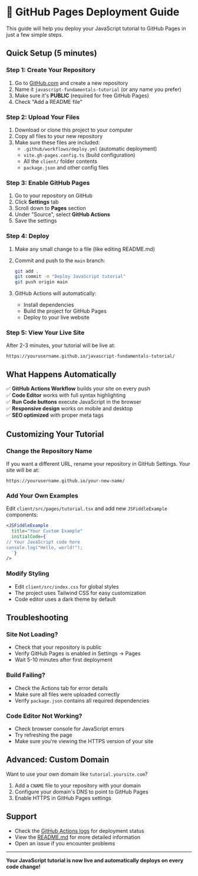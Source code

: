 # 🚀 GitHub Pages Deployment Guide

This guide will help you deploy your JavaScript tutorial to GitHub Pages in just a few simple steps.

## Quick Setup (5 minutes)

### Step 1: Create Your Repository
1. Go to [GitHub.com](https://github.com) and create a new repository
2. Name it `javascript-fundamentals-tutorial` (or any name you prefer)
3. Make sure it's **PUBLIC** (required for free GitHub Pages)
4. Check "Add a README file"

### Step 2: Upload Your Files
1. Download or clone this project to your computer
2. Copy all files to your new repository
3. Make sure these files are included:
   - `.github/workflows/deploy.yml` (automatic deployment)
   - `vite.gh-pages.config.ts` (build configuration)
   - All the `client/` folder contents
   - `package.json` and other config files

### Step 3: Enable GitHub Pages
1. Go to your repository on GitHub
2. Click **Settings** tab
3. Scroll down to **Pages** section
4. Under "Source", select **GitHub Actions**
5. Save the settings

### Step 4: Deploy
1. Make any small change to a file (like editing README.md)
2. Commit and push to the `main` branch:
   ```bash
   git add .
   git commit -m "Deploy JavaScript tutorial"
   git push origin main
   ```

3. GitHub Actions will automatically:
   - Install dependencies
   - Build the project for GitHub Pages
   - Deploy to your live website

### Step 5: View Your Live Site
After 2-3 minutes, your tutorial will be live at:
```
https://yourusername.github.io/javascript-fundamentals-tutorial/
```

## What Happens Automatically

✅ **GitHub Actions Workflow** builds your site on every push  
✅ **Code Editor** works with full syntax highlighting  
✅ **Run Code buttons** execute JavaScript in the browser  
✅ **Responsive design** works on mobile and desktop  
✅ **SEO optimized** with proper meta tags  

## Customizing Your Tutorial

### Change the Repository Name
If you want a different URL, rename your repository in GitHub Settings. Your site will be at:
```
https://yourusername.github.io/your-new-name/
```

### Add Your Own Examples
Edit `client/src/pages/tutorial.tsx` and add new `JSFiddleExample` components:

```jsx
<JSFiddleExample
  title="Your Custom Example"
  initialCode={`
// Your JavaScript code here
console.log("Hello, world!");
  `}
/>
```

### Modify Styling
- Edit `client/src/index.css` for global styles
- The project uses Tailwind CSS for easy customization
- Code editor uses a dark theme by default

## Troubleshooting

### Site Not Loading?
- Check that your repository is public
- Verify GitHub Pages is enabled in Settings → Pages
- Wait 5-10 minutes after first deployment

### Build Failing?
- Check the Actions tab for error details
- Make sure all files were uploaded correctly
- Verify `package.json` contains all required dependencies

### Code Editor Not Working?
- Check browser console for JavaScript errors
- Try refreshing the page
- Make sure you're viewing the HTTPS version of your site

## Advanced: Custom Domain

Want to use your own domain like `tutorial.yoursite.com`?

1. Add a `CNAME` file to your repository with your domain
2. Configure your domain's DNS to point to GitHub Pages
3. Enable HTTPS in GitHub Pages settings

## Support

- Check the [GitHub Actions logs](https://github.com/yourusername/your-repo/actions) for deployment status
- View the [README.md](README.md) for more detailed information
- Open an issue if you encounter problems

---

**Your JavaScript tutorial is now live and automatically deploys on every code change!**
